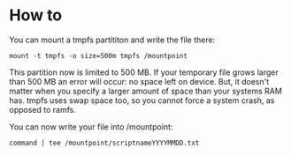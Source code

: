 # How to

You can mount a tmpfs partititon and write the file there:

```
mount -t tmpfs -o size=500m tmpfs /mountpoint
```

This partition now is limited to 500 MB. If your temporary file grows larger than 500 MB an error will occur: no space left on device. But, it doesn't matter when you specify a larger amount of space than your systems RAM has. tmpfs uses swap space too, so you cannot force a system crash, as opposed to ramfs.

You can now write your file into /mountpoint:

```
command | tee /mountpoint/scriptnameYYYYMMDD.txt
```
